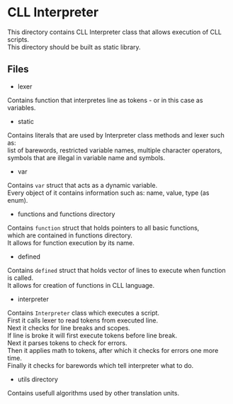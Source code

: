 # CLL Interpreter

This directory contains CLL Interpreter class that allows execution of CLL scripts.  
This directory should be built as static library.

## Files

- lexer

Contains function that interpretes line as tokens - or in this case as variables.

- static

Contains literals that are used by Interpreter class methods and lexer such as:  
list of barewords, restricted variable names, multiple character operators,  
symbols that are illegal in variable name and symbols.

- var

Contains `var` struct that acts as a dynamic variable.  
Every object of it contains information such as: name, value, type (as enum).

- functions and functions directory

Contains `function` struct that holds pointers to all basic functions,  
which are contained in functions directory.  
It allows for function execution by its name.

- defined

Contains `defined` struct that holds vector of lines to execute when function is called.  
It allows for creation of functions in CLL language.

- interpreter

Contains `Interpreter` class which executes a script.  
First it calls lexer to read tokens from executed line.  
Next it checks for line breaks and scopes.  
If line is broke it will first execute tokens before line break.  
Next it parses tokens to check for errors.  
Then it applies math to tokens, after which it checks for errors one more time.  
Finally it checks for barewords which tell interpreter what to do.

- utils directory

Contains usefull algorithms used by other translation units.

